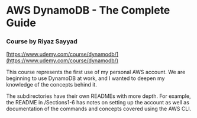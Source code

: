 # AWS DynamoDB - The Complete Guide

### Course by Riyaz Sayyad
[https://www.udemy.com/course/dynamodb/](https://www.udemy.com/course/dynamodb/)

This course represents the first use of my personal AWS account.  We are beginning to use DynamoDB at work, and I wanted to deepen my knowledge of the concepts behind it.

The subdirectories have their own READMEs with more depth.  For example, the README in /Sections1-6 has notes on setting up the account as well as documentation of the commands and concepts covered using the AWS CLI.